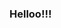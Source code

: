 ### Helloo!!!

<!--
I'm currently at the very beggining of my programming career
so by this means, i say that my codes that I post this github are serving the purpose of showing my improvements
none of them will be complex nor will have tons of complicated terms and archives in their folders
but I hope that anyone that is visiting it and reading this enjoy my little grow inside the programming community
that's it <3
-->
